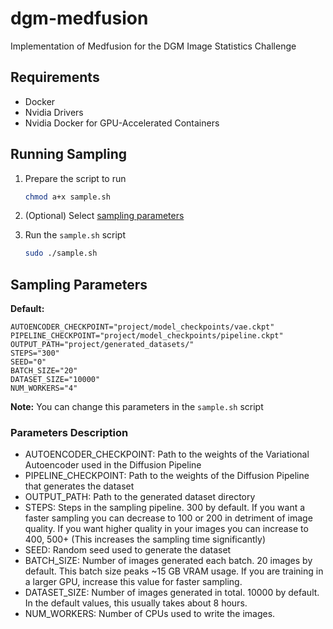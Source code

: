# dgm-medfusion
Implementation of Medfusion for the DGM Image Statistics Challenge


## Requirements
* Docker
* Nvidia Drivers
* Nvidia Docker for GPU-Accelerated Containers

## Running Sampling

1. Prepare the script to run
    ```sh
    chmod a+x sample.sh 
    ```

2. (Optional) Select [sampling parameters](#sampling-parameters)

3. Run the `sample.sh` script
    ```sh
    sudo ./sample.sh
    ```

## Sampling Parameters

**Default:**

```
AUTOENCODER_CHECKPOINT="project/model_checkpoints/vae.ckpt"
PIPELINE_CHECKPOINT="project/model_checkpoints/pipeline.ckpt"
OUTPUT_PATH="project/generated_datasets/"
STEPS="300"
SEED="0"
BATCH_SIZE="20"
DATASET_SIZE="10000"
NUM_WORKERS="4"
```

**Note:** You can change this parameters in the `sample.sh` script

### Parameters Description

* AUTOENCODER_CHECKPOINT: Path to the weights of the Variational Autoencoder used in the Diffusion Pipeline
* PIPELINE_CHECKPOINT: Path to the weights of the Diffusion Pipeline that generates the dataset
* OUTPUT_PATH: Path to the generated dataset directory
* STEPS: Steps in the sampling pipeline. 300 by default. If you want a faster sampling you can decrease to 100 or 200 in detriment of image quality. If you want higher quality in your images you can increase to 400, 500+ (This increases the sampling time significantly)
* SEED: Random seed used to generate the dataset
* BATCH_SIZE: Number of images generated each batch. 20 images by default. This batch size peaks ~15 GB VRAM usage. If you are training in a larger GPU, increase this value for faster sampling.
* DATASET_SIZE: Number of images generated in total. 10000 by default. In the default values, this usually takes about 8 hours.
* NUM_WORKERS: Number of CPUs used to write the images.

